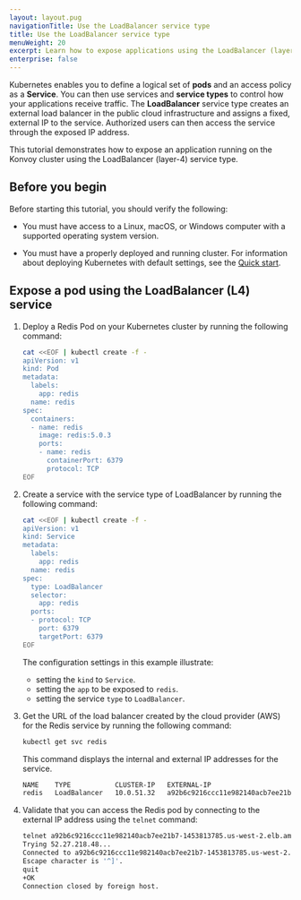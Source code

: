 ```yaml
---
layout: layout.pug
navigationTitle: Use the LoadBalancer service type
title: Use the LoadBalancer service type
menuWeight: 20
excerpt: Learn how to expose applications using the LoadBalancer (layer-4) service type
enterprise: false
---
```


<!-- markdownlint-disable MD004 MD007 MD025 MD030 -->

Kubernetes enables you to define a logical set of **pods** and an access policy as a **Service**.
You can then use services and **service types** to control how your applications receive traffic.
The **LoadBalancer** service type creates an external load balancer in the public cloud infrastructure and assigns a fixed, external IP to the service.
Authorized users can then access the service through the exposed IP address.

This tutorial demonstrates how to expose an application running on the Konvoy cluster using the LoadBalancer (layer-4) service type.

## Before you begin

Before starting this tutorial, you should verify the following:

- You must have access to a Linux, macOS, or Windows computer with a supported operating system version.

- You must have a properly deployed and running cluster. For information about deploying Kubernetes with default settings, see the [Quick start][quickstart].

## Expose a pod using the LoadBalancer (L4) service

1. Deploy a Redis Pod on your Kubernetes cluster by running the following command:

    ```bash
    cat <<EOF | kubectl create -f -
    apiVersion: v1
    kind: Pod
    metadata:
      labels:
        app: redis
      name: redis
    spec:
      containers:
      - name: redis
        image: redis:5.0.3
        ports:
        - name: redis
          containerPort: 6379
          protocol: TCP
    EOF
    ```

1. Create a service with the service type of LoadBalancer by running the following command:

    ```bash
    cat <<EOF | kubectl create -f -
    apiVersion: v1
    kind: Service
    metadata:
      labels:
        app: redis
      name: redis
    spec:
      type: LoadBalancer
      selector:
        app: redis
      ports:
      - protocol: TCP
        port: 6379
        targetPort: 6379
    EOF
    ```

    The configuration settings in this example illustrate:
    - setting the `kind` to `Service`.
    - setting the `app` to be exposed to `redis`.
    - setting the service `type` to `LoadBalancer`.

1. Get the URL of the load balancer created by the cloud provider (AWS) for the Redis service by running the following command:

    ```bash
    kubectl get svc redis
    ```

    This command displays the internal and external IP addresses for the service.

    ```bash
    NAME    TYPE           CLUSTER-IP   EXTERNAL-IP                                                               PORT(S)          AGE
    redis   LoadBalancer   10.0.51.32   a92b6c9216ccc11e982140acb7ee21b7-1453813785.us-west-2.elb.amazonaws.com   6379:31423/TCP   43s
    ```

1. Validate that you can access the Redis pod by connecting to the external IP address using the `telnet` command:

    ```bash
    telnet a92b6c9216ccc11e982140acb7ee21b7-1453813785.us-west-2.elb.amazonaws.com 6379
    Trying 52.27.218.48...
    Connected to a92b6c9216ccc11e982140acb7ee21b7-1453813785.us-west-2.elb.amazonaws.com.
    Escape character is '^]'.
    quit
    +OK
    Connection closed by foreign host.
    ```

    [quickstart]:../../quick-start/

